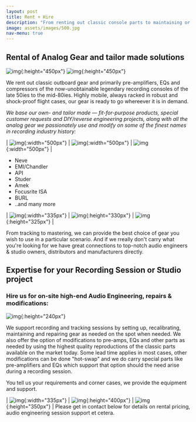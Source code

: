 ```yaml
---
layout: post
title: Rent + Hire
description: "From renting out classic console parts to maintaining or modifying equipment during your recording session, we do it all"
image: assets/images/500.jpg
nav-menu: true
---
```


## Rental of Analog Gear and tailor made solutions

![img](assets/images/focusriteisaprodmk2.JPG){:height="450px"} ![img](assets/images/tubecore01.jpg){:height="450px"} 


We rent out classic outboard gear and primarily pre-amplifiers, EQs and compressors of the now-unobtainable legendary recording consoles of the late 50ies to the mid-80ies. Highly mobile, always racked in robust and shock-proof flight cases, our gear is ready to go whereever it is in demand.

 *We base our own- and tailor made &mdash; fit-for-purpose products, special customer requests and DIY/reverse engineering projects, along with all the analog gear we passionately use and modify on some of the finest names in recording industry history:*

| ![img](assets/images/mobile_rack.jpg){:width="500px"} | ![img](assets/images/emiconsole03.jpg){:width="500px"} | ![img](assets/images/la2a.jpg){:width="500px"} |


- Neve
- EMI/Chandler
- API
- Studer
- Amek
- Focusrite ISA
- BURL 
- ..and many more

| ![img](assets/images/neve01.jpg){:width="335px"}	| ![img](assets/images/studer962.jpg){:height="330px"} | ![img](assets/images/neve02.jpg){:height="325px"} |


From tracking to mastering, we can provide the best choice of gear you wish to use in a particular scenario. And if we rreally don't carry what you're looking for we have great connections to top-notch audio engineers & studio owners, distributors and manufacturers directly.




## Expertise for your Recording Session or Studio project

### Hire us for on-site high-end Audio Engineering, repairs & modifications:

![img](assets/images/parametric-eq-response.png){:height="240px"}

We support recording and tracking sessions by setting up, recalibrating, maintaining and repairing gear as needed on the spot when needed. We also offer the option of modifications to pre-amps, EQs and other parts as needed by using the highest quality reproductions of the classic parts available on the market today. Some lead time applies in most cases, other modifications can be done "hot-swap" and we do carry special parts like pre-amplifiers and EQs which support that option should the need arise during a recording session. 

You tell us your requirements and corner cases, we provide the equipment and support.


| ![img](assets/images/busscat.jpg){:width="335px"} | ![img](assets/images/comp500.JPG){:height="400px"} | ![img](assets/images/patchcombined.jpg){:height="350px"} |
Please get in contact below for details on rental pricing, audio engineering session support et cetera.


